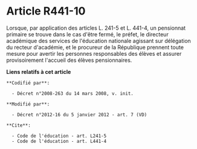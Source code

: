 # Article R441-10

Lorsque, par application des articles L. 241-5 et L. 441-4, un pensionnat primaire se trouve dans le cas d'être fermé, le
préfet,               le directeur académique des services de l'éducation nationale agissant sur délégation du recteur
d'académie, et le procureur de la République prennent toute mesure pour avertir les personnes responsables des élèves et
assurer provisoirement l'accueil des élèves pensionnaires.

**Liens relatifs à cet article**

	**Codifié par**:

	  - Décret n°2008-263 du 14 mars 2008, v. init.

	**Modifié par**:

	  - Décret n°2012-16 du 5 janvier 2012 - art. 7 (VD)

	**Cite**:

	  - Code de l'éducation - art. L241-5
	  - Code de l'éducation - art. L441-4
